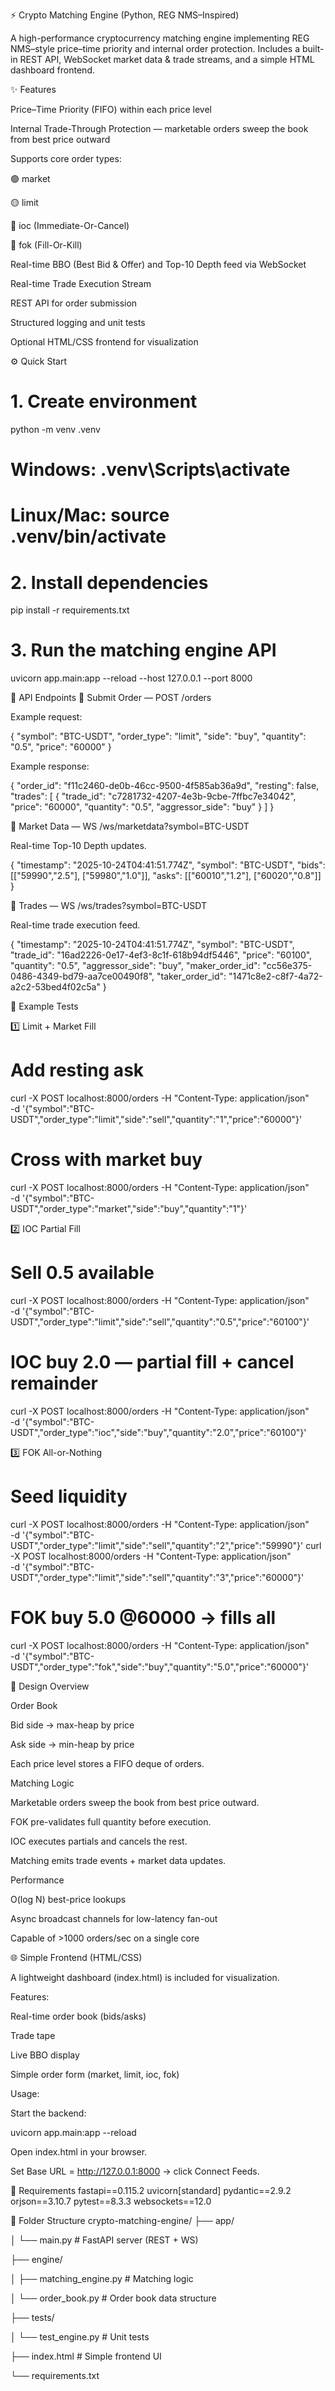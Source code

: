 ⚡ Crypto Matching Engine (Python, REG NMS–Inspired)

A high-performance cryptocurrency matching engine implementing REG NMS–style price–time priority and internal order protection.
Includes a built-in REST API, WebSocket market data & trade streams, and a simple HTML dashboard frontend.

✨ Features

Price–Time Priority (FIFO) within each price level

Internal Trade-Through Protection — marketable orders sweep the book from best price outward

Supports core order types:

🟢 market

🟡 limit

🔵 ioc (Immediate-Or-Cancel)

🔴 fok (Fill-Or-Kill)

Real-time BBO (Best Bid & Offer) and Top-10 Depth feed via WebSocket

Real-time Trade Execution Stream

REST API for order submission

Structured logging and unit tests

Optional HTML/CSS frontend for visualization

⚙️ Quick Start
# 1. Create environment
python -m venv .venv
#    Windows: .venv\Scripts\activate
#    Linux/Mac: source .venv/bin/activate

# 2. Install dependencies
pip install -r requirements.txt

# 3. Run the matching engine API
uvicorn app.main:app --reload --host 127.0.0.1 --port 8000

📡 API Endpoints
🔹 Submit Order — POST /orders

Example request:

{
  "symbol": "BTC-USDT",
  "order_type": "limit",
  "side": "buy",
  "quantity": "0.5",
  "price": "60000"
}


Example response:

{
  "order_id": "f11c2460-de0b-46cc-9500-4f585ab36a9d",
  "resting": false,
  "trades": [
    {
      "trade_id": "c7281732-4207-4e3b-9cbe-7ffbc7e34042",
      "price": "60000",
      "quantity": "0.5",
      "aggressor_side": "buy"
    }
  ]
}

🔹 Market Data — WS /ws/marketdata?symbol=BTC-USDT

Real-time Top-10 Depth updates.

{
  "timestamp": "2025-10-24T04:41:51.774Z",
  "symbol": "BTC-USDT",
  "bids": [["59990","2.5"], ["59980","1.0"]],
  "asks": [["60010","1.2"], ["60020","0.8"]]
}

🔹 Trades — WS /ws/trades?symbol=BTC-USDT

Real-time trade execution feed.

{
  "timestamp": "2025-10-24T04:41:51.774Z",
  "symbol": "BTC-USDT",
  "trade_id": "16ad2226-0e17-4ef3-8c1f-618b94df5446",
  "price": "60100",
  "quantity": "0.5",
  "aggressor_side": "buy",
  "maker_order_id": "cc56e375-0486-4349-bd79-aa7ce00490f8",
  "taker_order_id": "1471c8e2-c8f7-4a72-a2c2-53bed4f02c5a"
}

🧩 Example Tests

1️⃣ Limit + Market Fill

# Add resting ask
curl -X POST localhost:8000/orders -H "Content-Type: application/json" \
-d '{"symbol":"BTC-USDT","order_type":"limit","side":"sell","quantity":"1","price":"60000"}'

# Cross with market buy
curl -X POST localhost:8000/orders -H "Content-Type: application/json" \
-d '{"symbol":"BTC-USDT","order_type":"market","side":"buy","quantity":"1"}'


2️⃣ IOC Partial Fill

# Sell 0.5 available
curl -X POST localhost:8000/orders -H "Content-Type: application/json" \
-d '{"symbol":"BTC-USDT","order_type":"limit","side":"sell","quantity":"0.5","price":"60100"}'

# IOC buy 2.0 — partial fill + cancel remainder
curl -X POST localhost:8000/orders -H "Content-Type: application/json" \
-d '{"symbol":"BTC-USDT","order_type":"ioc","side":"buy","quantity":"2.0","price":"60100"}'


3️⃣ FOK All-or-Nothing

# Seed liquidity
curl -X POST localhost:8000/orders -H "Content-Type: application/json" \
-d '{"symbol":"BTC-USDT","order_type":"limit","side":"sell","quantity":"2","price":"59990"}'
curl -X POST localhost:8000/orders -H "Content-Type: application/json" \
-d '{"symbol":"BTC-USDT","order_type":"limit","side":"sell","quantity":"3","price":"60000"}'

# FOK buy 5.0 @60000 → fills all
curl -X POST localhost:8000/orders -H "Content-Type: application/json" \
-d '{"symbol":"BTC-USDT","order_type":"fok","side":"buy","quantity":"5.0","price":"60000"}'

🧠 Design Overview

Order Book

Bid side → max-heap by price

Ask side → min-heap by price

Each price level stores a FIFO deque of orders.

Matching Logic

Marketable orders sweep the book from best price outward.

FOK pre-validates full quantity before execution.

IOC executes partials and cancels the rest.

Matching emits trade events + market data updates.

Performance

O(log N) best-price lookups

Async broadcast channels for low-latency fan-out

Capable of >1000 orders/sec on a single core

🌐 Simple Frontend (HTML/CSS)

A lightweight dashboard (index.html) is included for visualization.

Features:

Real-time order book (bids/asks)

Trade tape

Live BBO display

Simple order form (market, limit, ioc, fok)

Usage:

Start the backend:

uvicorn app.main:app --reload


Open index.html in your browser.

Set Base URL = http://127.0.0.1:8000
 → click Connect Feeds.

🧩 Requirements
fastapi==0.115.2
uvicorn[standard]
pydantic==2.9.2
orjson==3.10.7
pytest==8.3.3
websockets==12.0

🧱 Folder Structure
crypto-matching-engine/
├── app/

│   └── main.py              # FastAPI server (REST + WS)

├── engine/

│   ├── matching_engine.py   # Matching logic

│   └── order_book.py        # Order book data structure

├── tests/

│   └── test_engine.py       # Unit tests

├── index.html               # Simple frontend UI

└── requirements.txt
